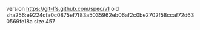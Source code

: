 version https://git-lfs.github.com/spec/v1
oid sha256:e9224cfa0c0875ef7f83a5035962eb06af2c0be2702f58ccaf72d630569fe18a
size 457
